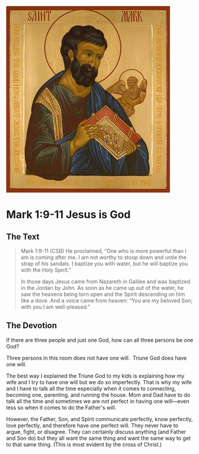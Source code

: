 <img class="intro-right" src="art-mark.jpg">

# Mark 1:9-11 Jesus is God

## The Text

>Mark 1:9-11 (CSB) He proclaimed, “One who is more powerful than I am is coming after me. I am not worthy to stoop down and untie the strap of his sandals. I baptize you with water, but he will baptize you with the Holy Spirit.”
>
>In those days Jesus came from Nazareth in Galilee and was baptized in the Jordan by John. As soon as he came up out of the water, he saw the heavens being torn open and the Spirit descending on him like a dove. And a voice came from heaven: “You are my beloved Son; with you I am well-pleased.”

## The Devotion

If there are three people and just one God, how can all three persons be one God?

Three persons in this room does not have one will.  Triune God does have one will.

The best way I explained the Triune God to my kids is explaining how my wife and I try to have one will but we do so imperfectly. That is why my wife and I have to talk all the time especially when it comes to connecting, becoming one, parenting, and running the house. Mom and Dad have to do talk all the time and sometimes we are not perfect in having one will—even less so when it comes to do the Father's will.

However, the Father, Son, and Spirit communicate perfectly, know perfectly, love perfectly, and therefore have one perfect will. They never have to argue, fight, or disagree. They can certainly discuss anything (and Father and Son do) but they all want the same thing and want the same way to get to that same thing. (This is most evident by the cross of Christ.)
